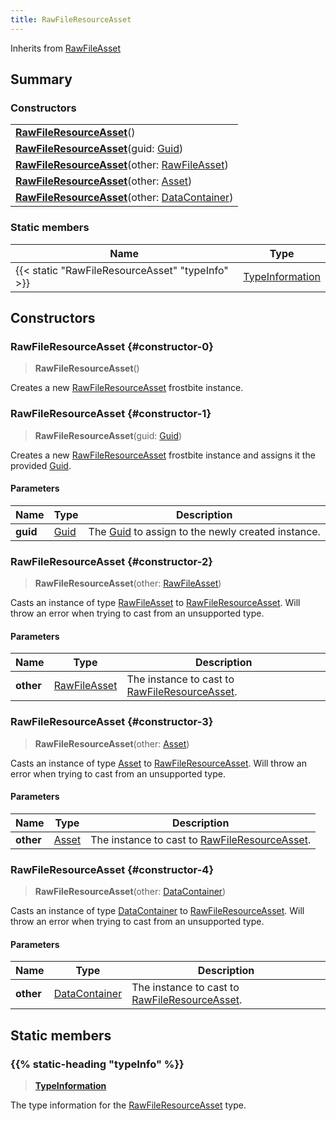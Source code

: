 ```yaml
---
title: RawFileResourceAsset
---
```


Inherits from [RawFileAsset](/vext/ref/fb/rawfileasset)

## Summary

### Constructors

|  |
| --- |
| **[RawFileResourceAsset](#constructor-0)**() |
| **[RawFileResourceAsset](#constructor-1)**(guid: [Guid](/vext/ref/shared/type/guid)) |
| **[RawFileResourceAsset](#constructor-2)**(other: [RawFileAsset](/vext/ref/fb/rawfileasset)) |
| **[RawFileResourceAsset](#constructor-3)**(other: [Asset](/vext/ref/fb/asset)) |
| **[RawFileResourceAsset](#constructor-4)**(other: [DataContainer](/vext/ref/shared/type/datacontainer)) |

### Static members

| Name | Type |
| ---- | ---- |
| {{< static "RawFileResourceAsset" "typeInfo" >}} | [TypeInformation](/vext/ref/shared/type/typeinformation) |

## Constructors

### RawFileResourceAsset {#constructor-0}

> **RawFileResourceAsset**()

Creates a new [RawFileResourceAsset](/vext/ref/fb/rawfileresourceasset) frostbite instance.

### RawFileResourceAsset {#constructor-1}

> **RawFileResourceAsset**(guid: [Guid](/vext/ref/shared/type/guid))

Creates a new [RawFileResourceAsset](/vext/ref/fb/rawfileresourceasset) frostbite instance and assigns it the provided [Guid](/vext/ref/shared/type/guid).

#### Parameters

| Name | Type | Description |
| ---- | ---- | ----------- |
| **guid** | [Guid](/vext/ref/shared/type/guid) | The [Guid](/vext/ref/shared/type/guid) to assign to the newly created instance. |

### RawFileResourceAsset {#constructor-2}

> **RawFileResourceAsset**(other: [RawFileAsset](/vext/ref/fb/rawfileasset))

Casts an instance of type [RawFileAsset](/vext/ref/fb/rawfileasset) to [RawFileResourceAsset](/vext/ref/fb/rawfileresourceasset). Will throw an error when trying to cast from an unsupported type.

#### Parameters

| Name | Type | Description |
| ---- | ---- | ----------- |
| **other** | [RawFileAsset](/vext/ref/fb/rawfileasset) | The instance to cast to [RawFileResourceAsset](/vext/ref/fb/rawfileresourceasset). |

### RawFileResourceAsset {#constructor-3}

> **RawFileResourceAsset**(other: [Asset](/vext/ref/fb/asset))

Casts an instance of type [Asset](/vext/ref/fb/asset) to [RawFileResourceAsset](/vext/ref/fb/rawfileresourceasset). Will throw an error when trying to cast from an unsupported type.

#### Parameters

| Name | Type | Description |
| ---- | ---- | ----------- |
| **other** | [Asset](/vext/ref/fb/asset) | The instance to cast to [RawFileResourceAsset](/vext/ref/fb/rawfileresourceasset). |

### RawFileResourceAsset {#constructor-4}

> **RawFileResourceAsset**(other: [DataContainer](/vext/ref/shared/type/datacontainer))

Casts an instance of type [DataContainer](/vext/ref/shared/type/datacontainer) to [RawFileResourceAsset](/vext/ref/fb/rawfileresourceasset). Will throw an error when trying to cast from an unsupported type.

#### Parameters

| Name | Type | Description |
| ---- | ---- | ----------- |
| **other** | [DataContainer](/vext/ref/shared/type/datacontainer) | The instance to cast to [RawFileResourceAsset](/vext/ref/fb/rawfileresourceasset). |

## Static members

### {{% static-heading "typeInfo" %}}

> **[TypeInformation](/vext/ref/shared/type/typeinformation)**

The type information for the [RawFileResourceAsset](/vext/ref/fb/rawfileresourceasset) type.

